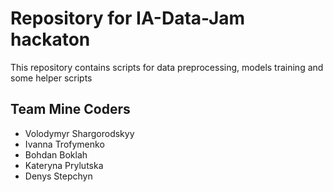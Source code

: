 # Repository for IA-Data-Jam hackaton

This repository contains scripts for data preprocessing, models training and some helper scripts

## Team **Mine Coders**
- Volodymyr Shargorodskyy
- Ivanna Trofymenko
- Bohdan Boklah
- Kateryna Prylutska
- Denys Stepchyn
